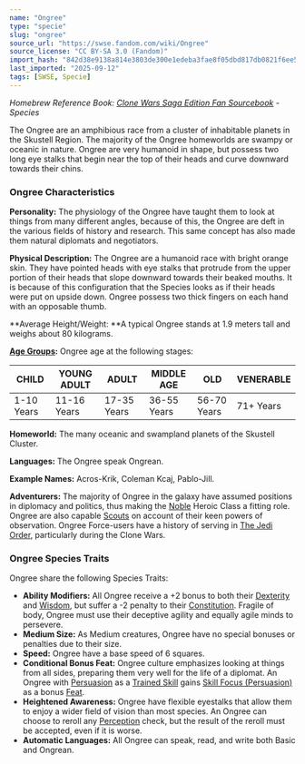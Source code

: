 ```yaml
---
name: "Ongree"
type: "specie"
slug: "ongree"
source_url: "https://swse.fandom.com/wiki/Ongree"
source_license: "CC BY-SA 3.0 (Fandom)"
import_hash: "842d38e9138a814e3803de300e1edeba3fae8f05dbd817db0821f6ee502b6d82"
last_imported: "2025-09-12"
tags: [SWSE, Specie]
---
```

*Homebrew Reference Book: [Clone Wars Saga Edition Fan Sourcebook](https://swse.fandom.com/wiki/Clone_Wars_Saga_Edition_Fan_Sourcebook) - Species*

The Ongree are an amphibious race from a cluster of inhabitable planets in the Skustell Region. The majority of the Ongree homeworlds are swampy or oceanic in nature. Ongree are very humanoid in shape, but possess two long eye stalks that begin near the top of their heads and curve downward towards their chins. 
### Ongree Characteristics

**Personality:** The physiology of the Ongree have taught them to look at things from many different angles, because of this, the Ongree are deft in the various fields of history and research. This same concept has also made them natural diplomats and negotiators. 

**Physical Description:** The Ongree are a humanoid race with bright orange skin. They have pointed heads with eye stalks that protrude from the upper portion of their heads that slope downward towards their beaked mouths. It is because of this configuration that the Species looks as if their heads were put on upside down. Ongree possess two thick fingers on each hand with an opposable thumb. 

**Average Height/Weight: **A typical Ongree stands at 1.9 meters tall and weighs about 80 kilograms. 

**[Age Groups](https://swse.fandom.com/wiki/Age_Groups):** Ongree age at the following stages:

| CHILD | YOUNG ADULT | ADULT | MIDDLE AGE | OLD | VENERABLE |
| --- | --- | --- | --- | --- | --- |
| 1-10 Years | 11-16 Years | 17-35 Years | 36-55 Years | 56-70 Years | 71+ Years |

**Homeworld:** The many oceanic and swampland planets of the Skustell Cluster.

**Languages:** The Ongree speak Ongrean.

**Example Names:** Acros-Krik, Coleman Kcaj, Pablo-Jill.

**Adventurers:** The majority of Ongree in the galaxy have assumed positions in diplomacy and politics, thus making the [Noble](https://swse.fandom.com/wiki/Noble) Heroic Class a fitting role. Ongree are also capable [Scouts](https://swse.fandom.com/wiki/Scouts) on account of their keen powers of observation. Ongree Force-users have a history of serving in [The Jedi Order](https://swse.fandom.com/wiki/The_Jedi_Order), particularly during the Clone Wars.
### Ongree Species Traits
Ongree share the following Species Traits:
- **Ability Modifiers:** All Ongree receive a +2 bonus to both their [Dexterity](https://swse.fandom.com/wiki/Dexterity) and [Wisdom](https://swse.fandom.com/wiki/Wisdom), but suffer a -2 penalty to their [Constitution](https://swse.fandom.com/wiki/Constitution). Fragile of body, Ongree must use their deceptive agility and equally agile minds to persevere.
- **Medium Size:** As Medium creatures, Ongree have no special bonuses or penalties due to their size.
- **Speed:** Ongree have a base speed of 6 squares.
- **Conditional Bonus Feat:** Ongree culture emphasizes looking at things from all sides, preparing them very well for the life of a diplomat. An Ongree with [Persuasion](https://swse.fandom.com/wiki/Persuasion) as a [Trained Skill](https://swse.fandom.com/wiki/Trained_Skill) gains [Skill Focus (Persuasion)](https://swse.fandom.com/wiki/Skill_Focus_(Persuasion)) as a bonus [Feat](https://swse.fandom.com/wiki/Feat).
- **Heightened Awareness:** Ongree have flexible eyestalks that allow them to enjoy a wider field of vision than most species. An Ongree can choose to reroll any [Perception](https://swse.fandom.com/wiki/Perception) check, but the result of the reroll must be accepted, even if it is worse.
- **Automatic Languages:** All Ongree can speak, read, and write both Basic and Ongrean.